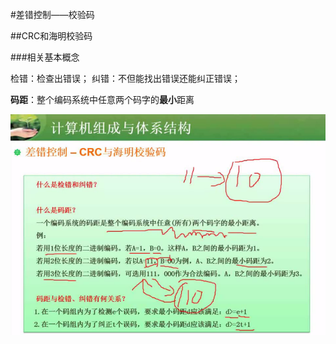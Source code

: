 #差错控制——校验码

##CRC和海明校验码

###相关基本概念

检错：检查出错误；
纠错：不但能找出错误还能纠正错误；

**码距**：整个编码系统中任意两个码字的**最小**距离


![](/imgs/1.2.16-1校验码基本概念.png)